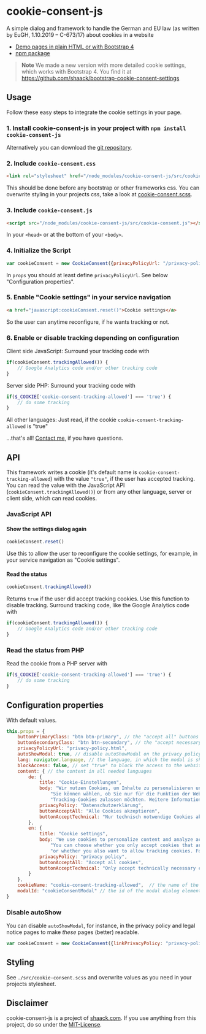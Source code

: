# cookie-consent-js

A simple dialog and framework to handle the German and EU law (as written by EuGH, 1.10.2019 – C-673/17) about cookies in a website

- [Demo pages in plain HTML or with Bootstrap 4](https://shaack.com/projekte/cookie-consent-js/index.html)
- [npm package](https://www.npmjs.com/package/cookie-consent-js)

>  **Note** We made a new version with more detailed cookie settings, which works with Bootstrap 4. You find it
>  at https://github.com/shaack/bootstrap-cookie-consent-settings

## Usage

Follow these easy steps to integrate the cookie settings in your page.

### 1. Install cookie-consent-js in your project with `npm install cookie-consent-js` 

Alternatively you can download the [git repository](https://github.com/shaack/cookie-consent-js).

### 2. Include `cookie-consent.css`

```html
<link rel="stylesheet" href="/node_modules/cookie-consent-js/src/cookie-consent.css"/>
```
This should be done before any bootstrap or other frameworks css. You can
overwrite styling in your projects css, take a look at [cookie-consent.scss](https://github.com/shaack/cookie-consent-js/blob/master/src/cookie-consent.scss).

### 3. Include `cookie-consent.js`

```html
<script src="/node_modules/cookie-consent-js/src/cookie-consent.js"></script>
```
In your `<head>` or at the bottom of your `<body>`.

### 4. Initialize the Script

```js
var cookieConsent = new CookieConsent({privacyPolicyUrl: "/privacy-policy.html"})
```
In `props` you should at least define `privacyPolicyUrl`. 
See below "Configuration properties". 

### 5. Enable "Cookie settings" in your service navigation

```html
<a href="javascript:cookieConsent.reset()">Cookie settings</a>
```
So the user can anytime reconfigure, if he wants tracking or not.
 
### 6. Enable or disable tracking depending on configuration

Client side JavaScript: Surround your tracking code with

```js
if(cookieConsent.trackingAllowed()) {
    // Google Analytics code and/or other tracking code
}
``` 

Server side PHP: Surround your tracking code with
```php
if($_COOKIE['cookie-consent-tracking-allowed'] === 'true') {
    // do some tracking
}
```

All other languages: Just read, if the cookie `cookie-consent-tracking-allowed` is "true"

...that's all! [Contact me](https://shaack.com), if you have questions.

## API

This framework writes a cookie (it's default name is `cookie-consent-tracking-allowed`)
with the value `"true"`, if the user has accepted tracking. You can read the value with the JavaScript 
API (`cookieConsent.trackingAllowed()`) or from any other language, server or client side, which can read cookies.  

### JavaScript API

#### Show the settings dialog again

```js
cookieConsent.reset()
```
Use this to allow the user to reconfigure the cookie settings, for example, in your 
service navigation as "Cookie settings".

#### Read the status

```js
cookieConsent.trackingAllowed()
```
Returns `true` if the user did accept tracking cookies. 
Use this function to disable tracking. Surround tracking code, like the Google Analytics code with
```js
if(cookieConsent.trackingAllowed()) {
    // Google Analytics code and/or other tracking code
}
``` 

### Read the status from PHP

Read the cookie from a PHP server with
```php
if($_COOKIE['cookie-consent-tracking-allowed'] === 'true') {
    // do some tracking
}
```

## Configuration properties

With default values.

```js
this.props = {
    buttonPrimaryClass: "btn btn-primary", // the "accept all" buttons class, only used for styling
    buttonSecondaryClass: "btn btn-secondary", // the "accept necessary" buttons class, only used for styling
    privacyPolicyUrl: "privacy-policy.html",
    autoShowModal: true, // disable autoShowModal on the privacy policy page, to make that page readable
    lang: navigator.language, // the language, in which the modal is shown
    blockAccess: false, // set "true" to block the access to the website _before_ choosing a cookie configuration
    content: { // the content in all needed languages
        de: {
            title: "Cookie-Einstellungen",
            body: "Wir nutzen Cookies, um Inhalte zu personalisieren und die Zugriffe auf unsere Website zu analysieren. " +
                "Sie können wählen, ob Sie nur für die Funktion der Website notwendige Cookies akzeptieren oder auch " +
                "Tracking-Cookies zulassen möchten. Weitere Informationen finden Sie in unserer --privacy-policy--.",
            privacyPolicy: "Datenschutzerklärung",
            buttonAcceptAll: "Alle Cookies akzeptieren",
            buttonAcceptTechnical: "Nur technisch notwendige Cookies akzeptieren"
        },
        en: {
            title: "Cookie settings",
            body: "We use cookies to personalize content and analyze access to our website. " +
                "You can choose whether you only accept cookies that are necessary for the functioning of the website " +
                "or whether you also want to allow tracking cookies. For more information, please refer to our --privacy-policy--.",
            privacyPolicy: "privacy policy",
            buttonAcceptAll: "Accept all cookies",
            buttonAcceptTechnical: "Only accept technically necessary cookies"
        }
    },
    cookieName: "cookie-consent-tracking-allowed",  // the name of the cookie, the cookie is `true` if tracking was accepted
    modalId: "cookieConsentModal" // the id of the modal dialog element
}
```

### Disable autoShow

You can disable `autoShowModal`, for instance, in the privacy policy and legal notice pages to make _these_ pages (better) readable.
 
```js
var cookieConsent = new CookieConsent({linkPrivacyPolicy: "privacy-policy.html", autoShowModal: false})
```

## Styling

See `./src/cookie-consent.scss` and overwrite values as you need in your projects stylesheet.

## Disclaimer

cookie-consent-js is a project of [shaack.com](https://shaack.com). 
If you use anything from this project, do so under the [MIT-License](./LICENSE). 

